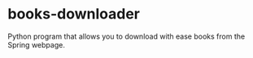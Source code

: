 # books-downloader
Python program that allows you to download with ease books from the Spring webpage.
